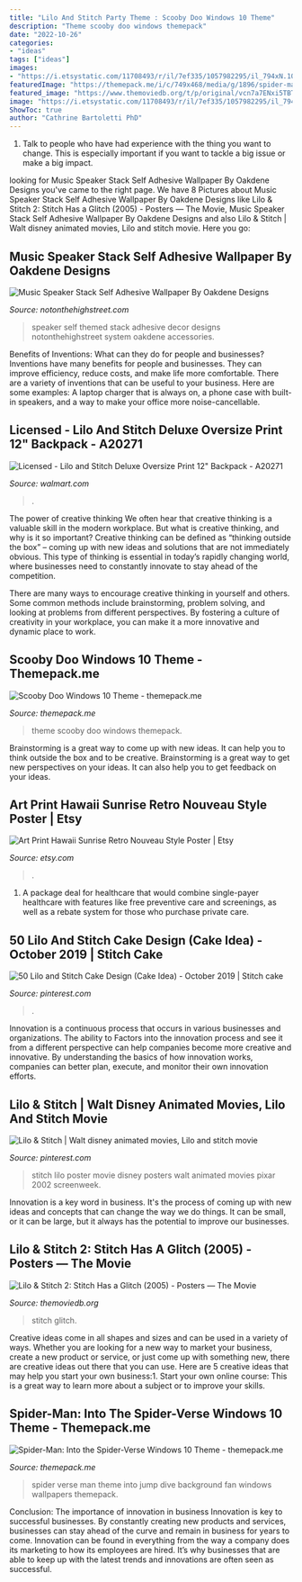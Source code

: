 ```yaml
---
title: "Lilo And Stitch Party Theme : Scooby Doo Windows 10 Theme"
description: "Theme scooby doo windows themepack"
date: "2022-10-26"
categories:
- "ideas"
tags: ["ideas"]
images:
- "https://i.etsystatic.com/11708493/r/il/7ef335/1057982295/il_794xN.1057982295_alz5.jpg"
featuredImage: "https://themepack.me/i/c/749x468/media/g/1896/spider-man-spider-verse-theme-zt12.jpg"
featured_image: "https://www.themoviedb.org/t/p/original/vcn7a7ENxi5TBTlka4wYLzmKQIp.jpg"
image: "https://i.etsystatic.com/11708493/r/il/7ef335/1057982295/il_794xN.1057982295_alz5.jpg"
ShowToc: true
author: "Cathrine Bartoletti PhD"
---
```



1. Talk to people who have had experience with the thing you want to change. This is especially important if you want to tackle a big issue or make a big impact.

	

		
looking for Music Speaker Stack Self Adhesive Wallpaper By Oakdene Designs you've came to the right page. We have 8 Pictures about Music Speaker Stack Self Adhesive Wallpaper By Oakdene Designs like Lilo &amp; Stitch 2: Stitch Has a Glitch (2005) - Posters — The Movie, Music Speaker Stack Self Adhesive Wallpaper By Oakdene Designs and also Lilo &amp; Stitch | Walt disney animated movies, Lilo and stitch movie. Here you go:
		
    
## Music Speaker Stack Self Adhesive Wallpaper By Oakdene Designs

<img loading=lazy src="https://cdn.notonthehighstreet.com/system/product_images/images/001/341/389/original_music-speaker-stack-self-adhesive-wallpaper.jpg" onerror="this.onerror=null;this.src='https://tse2.mm.bing.net/th?id=OIP.9uoGTDtvspLdv10VDJUeSwHaHa&amp;pid=15.1';" alt="Music Speaker Stack Self Adhesive Wallpaper By Oakdene Designs">

_Source: notonthehighstreet.com_

>speaker self themed stack adhesive decor designs notonthehighstreet system oakdene accessories. 

	

Benefits of Inventions: What can they do for people and businesses?
Inventions have many benefits for people and businesses. They can improve efficiency, reduce costs, and make life more comfortable. There are a variety of inventions that can be useful to your business. Here are some examples: A laptop charger that is always on, a phone case with built-in speakers, and a way to make your office more noise-cancellable.

    
## Licensed - Lilo And Stitch Deluxe Oversize Print 12&quot; Backpack - A20271

<img loading=lazy src="https://i5.walmartimages.com/asr/188310bb-6482-4810-832b-ea93f338dd2a.1fe7f1e0e7f4762de213232349ae7fd4.jpeg" onerror="this.onerror=null;this.src='https://tse4.mm.bing.net/th?id=OIP.9Y1wxPprwIqtxoIPuY3k3gHaKA&amp;pid=15.1';" alt="Licensed - Lilo and Stitch Deluxe Oversize Print 12&quot; Backpack - A20271">

_Source: walmart.com_

>. 

	

The power of creative thinking
We often hear that creative thinking is a valuable skill in the modern workplace. But what is creative thinking, and why is it so important?
Creative thinking can be defined as “thinking outside the box” – coming up with new ideas and solutions that are not immediately obvious. This type of thinking is essential in today’s rapidly changing world, where businesses need to constantly innovate to stay ahead of the competition.

There are many ways to encourage creative thinking in yourself and others. Some common methods include brainstorming, problem solving, and looking at problems from different perspectives. By fostering a culture of creativity in your workplace, you can make it a more innovative and dynamic place to work.

    
## Scooby Doo Windows 10 Theme - Themepack.me

<img loading=lazy src="https://themepack.me/i/c/749x468/media/g/1265/scooby-doo-theme-xy11.jpg" onerror="this.onerror=null;this.src='https://tse1.mm.bing.net/th?id=OIP.EPUHtmmMbx9KJXI9cfH9CwHaEo&amp;pid=15.1';" alt="Scooby Doo Windows 10 Theme - themepack.me">

_Source: themepack.me_

>theme scooby doo windows themepack. 

	

Brainstorming is a great way to come up with new ideas. It can help you to think outside the box and to be creative. Brainstorming is a great way to get new perspectives on your ideas. It can also help you to get feedback on your ideas.

    
## Art Print Hawaii Sunrise Retro Nouveau Style Poster | Etsy

<img loading=lazy src="https://i.etsystatic.com/11708493/r/il/7ef335/1057982295/il_794xN.1057982295_alz5.jpg" onerror="this.onerror=null;this.src='https://tse3.mm.bing.net/th?id=OIP.TN67soNyLOGvmeRLmXem3AHaOW&amp;pid=15.1';" alt="Art Print Hawaii Sunrise Retro Nouveau Style Poster | Etsy">

_Source: etsy.com_

>. 

	

1) A package deal for healthcare that would combine single-payer healthcare with features like free preventive care and screenings, as well as a rebate system for those who purchase private care.

    
## 50 Lilo And Stitch Cake Design (Cake Idea) - October 2019 | Stitch Cake

<img loading=lazy src="https://i.pinimg.com/736x/90/5a/fc/905afccb072aeac0d687d423d02c2cc9.jpg" onerror="this.onerror=null;this.src='https://tse4.mm.bing.net/th?id=OIP.3rvV67BF1FRFkbUblVUpKgHaND&amp;pid=15.1';" alt="50 Lilo and Stitch Cake Design (Cake Idea) - October 2019 | Stitch cake">

_Source: pinterest.com_

>. 

	

Innovation is a continuous process that occurs in various businesses and organizations. The ability to Factors into the innovation process and see it from a different perspective can help companies become more creative and innovative. By understanding the basics of how innovation works, companies can better plan, execute, and monitor their own innovation efforts.

    
## Lilo &amp; Stitch | Walt Disney Animated Movies, Lilo And Stitch Movie

<img loading=lazy src="https://i.pinimg.com/736x/66/8e/95/668e954f350cf7b511a3ca8aa0da7d3e--lilo-and-stitch--lilo-and-stitch-movie.jpg" onerror="this.onerror=null;this.src='https://tse2.mm.bing.net/th?id=OIP.I80nHq3s6narFqXByuqvqgHaK6&amp;pid=15.1';" alt="Lilo &amp; Stitch | Walt disney animated movies, Lilo and stitch movie">

_Source: pinterest.com_

>stitch lilo poster movie disney posters walt animated movies pixar 2002 screenweek. 

	

Innovation is a key word in business. It's the process of coming up with new ideas and concepts that can change the way we do things. It can be small, or it can be large, but it always has the potential to improve our businesses.

    
## Lilo &amp; Stitch 2: Stitch Has A Glitch (2005) - Posters — The Movie

<img loading=lazy src="https://www.themoviedb.org/t/p/original/vcn7a7ENxi5TBTlka4wYLzmKQIp.jpg" onerror="this.onerror=null;this.src='https://tse2.mm.bing.net/th?id=OIP.FtMPb6MmCw-G_-YR5KlysAHaLH&amp;pid=15.1';" alt="Lilo &amp; Stitch 2: Stitch Has a Glitch (2005) - Posters — The Movie">

_Source: themoviedb.org_

>stitch glitch. 

	

Creative ideas come in all shapes and sizes and can be used in a variety of ways. Whether you are looking for a new way to market your business, create a new product or service, or just come up with something new, there are creative ideas out there that you can use. Here are 5 creative ideas that may help you start your own business:1. Start your own online course: This is a great way to learn more about a subject or to improve your skills.

    
## Spider-Man: Into The Spider-Verse Windows 10 Theme - Themepack.me

<img loading=lazy src="https://themepack.me/i/c/749x468/media/g/1896/spider-man-spider-verse-theme-zt12.jpg" onerror="this.onerror=null;this.src='https://tse2.mm.bing.net/th?id=OIP.mPoAeD3zDDez9E1Z54FfiQHaEo&amp;pid=15.1';" alt="Spider-Man: Into the Spider-Verse Windows 10 Theme - themepack.me">

_Source: themepack.me_

>spider verse man theme into jump dive background fan windows wallpapers themepack. 

	

Conclusion: The importance of innovation in business
Innovation is key to successful businesses. By constantly creating new products and services, businesses can stay ahead of the curve and remain in business for years to come. Innovation can be found in everything from the way a company does its marketing to how its employees are hired. It’s why businesses that are able to keep up with the latest trends and innovations are often seen as successful.

